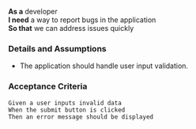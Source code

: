 
**As a** developer  
**I need** a way to report bugs in the application  
**So that** we can address issues quickly  

### Details and Assumptions
* The application should handle user input validation.      

### Acceptance Criteria     
```gherkin
Given a user inputs invalid data
When the submit button is clicked
Then an error message should be displayed
